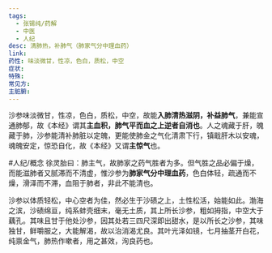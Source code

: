 ```yaml
---
tags:
  - 张锡纯/药解
  - 中医
  - 人纪
desc: 清肺热，补肺气（肺家气分中理血药）
link: 
药性: 味淡微甘，性凉，色白，质松，中空
症状: 
特殊: 
常见方: 
主脏腑:
---
```



沙参味淡微甘，性凉，色白，质松，中空，故能**入肺清热滋阴，补益肺气**，兼能宣通肺郁，故《本经》谓其**主血积，肺气平而血之上逆者自消也**。人之魂藏于肝，魄藏于肺，沙参能清补肺脏以定魄，更能使肺金之气化清肃下行，镇戢肝木以安魂，魂魄安定，惊恐自化，故《本经》又谓**主惊气**也。

#人纪/概念 
徐灵胎曰：肺主气，故肺家之药气胜者为多。但气胜之品必偏于燥，而能滋肺者又腻滞而不清虚，惟沙参为**肺家气分中理血药**，色白体轻，疏通而不燥，滑泽而不滞，血阻于肺者，非此不能清也。

沙参以体质轻松，中心空者为佳，然必生于沙碛之上，土性松活，始能如此。渤海之滨，沙碛绵亘，纯系蚌壳细末，毫无土质，其上所长沙参，粗如拇指，中空大于藕孔。其味且甘于他处沙参，因其处若三四尺深即出甜水，是以所长之沙参，其味独甘，鲜嚼服之，大能解渴，故以治消渴尤良。其叶光泽如镜，七月抽茎开白花，纯禀金气，肺热作嗽者，用之甚效，洵良药也。